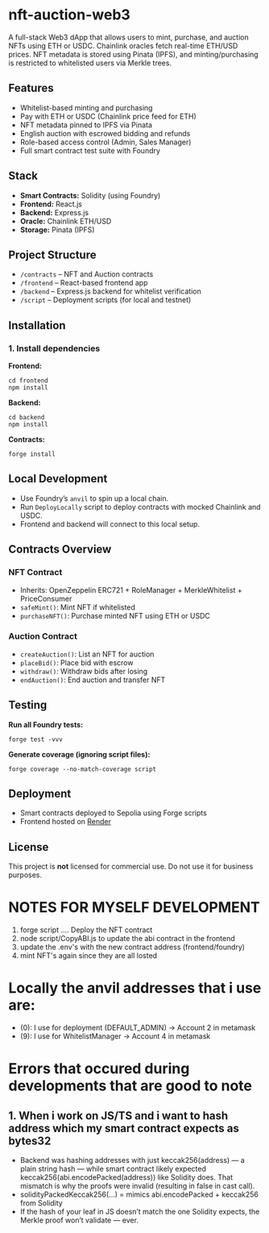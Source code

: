 <!DOCTYPE html>
<html lang="en">
<head>
  <meta charset="UTF-8">
  <title>nft-auction-web3</title>
</head>
<body>

  <h1>nft-auction-web3</h1>
  <p>A full-stack Web3 dApp that allows users to mint, purchase, and auction NFTs using ETH or USDC. Chainlink oracles fetch real-time ETH/USD prices. NFT metadata is stored using Pinata (IPFS), and minting/purchasing is restricted to whitelisted users via Merkle trees.</p>

  <h2>Features</h2>
  <ul>
    <li>Whitelist-based minting and purchasing</li>
    <li>Pay with ETH or USDC (Chainlink price feed for ETH)</li>
    <li>NFT metadata pinned to IPFS via Pinata</li>
    <li>English auction with escrowed bidding and refunds</li>
    <li>Role-based access control (Admin, Sales Manager)</li>
    <li>Full smart contract test suite with Foundry</li>
  </ul>

  <h2>Stack</h2>
  <ul>
    <li><strong>Smart Contracts:</strong> Solidity (using Foundry)</li>
    <li><strong>Frontend:</strong> React.js</li>
    <li><strong>Backend:</strong> Express.js</li>
    <li><strong>Oracle:</strong> Chainlink ETH/USD</li>
    <li><strong>Storage:</strong> Pinata (IPFS)</li>
  </ul>

  <h2>Project Structure</h2>
  <ul>
    <li><code>/contracts</code> – NFT and Auction contracts</li>
    <li><code>/frontend</code> – React-based frontend app</li>
    <li><code>/backend</code> – Express.js backend for whitelist verification</li>
    <li><code>/script</code> – Deployment scripts (for local and testnet)</li>
  </ul>

  <h2>Installation</h2>

  <h3>1. Install dependencies</h3>

  <p><strong>Frontend:</strong></p>
  <pre><code>cd frontend
npm install</code></pre>

  <p><strong>Backend:</strong></p>
  <pre><code>cd backend
npm install</code></pre>

  <p><strong>Contracts:</strong></p>
  <pre><code>forge install</code></pre>

  <h2>Local Development</h2>
  <ul>
    <li>Use Foundry’s <code>anvil</code> to spin up a local chain.</li>
    <li>Run <code>DeployLocally</code> script to deploy contracts with mocked Chainlink and USDC.</li>
    <li>Frontend and backend will connect to this local setup.</li>
  </ul>

  <h2>Contracts Overview</h2>

  <h3>NFT Contract</h3>
  <ul>
    <li>Inherits: OpenZeppelin ERC721 + RoleManager + MerkleWhitelist + PriceConsumer</li>
    <li><code>safeMint()</code>: Mint NFT if whitelisted</li>
    <li><code>purchaseNFT()</code>: Purchase minted NFT using ETH or USDC</li>
  </ul>

  <h3>Auction Contract</h3>
  <ul>
    <li><code>createAuction()</code>: List an NFT for auction</li>
    <li><code>placeBid()</code>: Place bid with escrow</li>
    <li><code>withdraw()</code>: Withdraw bids after losing</li>
    <li><code>endAuction()</code>: End auction and transfer NFT</li>
  </ul>

  <h2>Testing</h2>

  <p><strong>Run all Foundry tests:</strong></p>
  <pre><code>forge test -vvv</code></pre>

  <p><strong>Generate coverage (ignoring script files):</strong></p>
  <pre><code>forge coverage --no-match-coverage script</code></pre>

  <h2>Deployment</h2>
  <ul>
    <li>Smart contracts deployed to Sepolia using Forge scripts</li>
    <li>Frontend hosted on <a href="https://render.com">Render</a></li>
  </ul>

  <h2>License</h2>
  <p>This project is <strong>not</strong> licensed for commercial use. Do not use it for business purposes.</p>

</body>
</html>

# NOTES FOR MYSELF DEVELOPMENT 
1. forge script .... Deploy the NFT contract
2. node script/CopyABI.js to update the abi contract in the frontend
3. update the .env's with the new contract address (frontend/foundry)
4. mint NFT's again since they are all losted

# Locally the anvil addresses that i use are:
- (0): I use for deployment (DEFAULT_ADMIN) -> Account 2 in metamask
- (9): I use for WhitelistManager -> Account 4 in metamask

# Errors that occured during developments that are good to note

## 1. When i work on JS/TS and i want to hash address which my smart contract expects as bytes32
 - Backend was hashing addresses with just keccak256(address) — a plain string hash — while smart contract likely expected keccak256(abi.encodePacked(address)) like Solidity  does. That mismatch is why the proofs were invalid (resulting in false in cast call).
 - solidityPackedKeccak256(...) = mimics abi.encodePacked + keccak256 from Solidity
 - If the hash of your leaf in JS doesn’t match the one Solidity expects, the Merkle proof won’t validate — ever.
